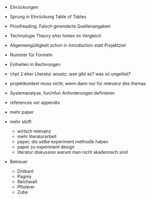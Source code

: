 - Einrückungen
- Sprung in EInrückung Table of Tables
- Proofreading. Falsch gerenderte Quellenangaben
- Technologie Theory eher hinten im Vergleich
- Allgemeingültigkeit schon in Introduction statt Projektziel
- Nummer für Formeln
- Einheiten in Rechnungen
- chpt 2 eher Literatur ansatz; was gibt es? was ist ungelöst?
- projektkontext muss nicht; wenn dann nur für relevanz des themas
- Systemanalyse, fun/nfun Anforderungen definieren
- references vor appendix
- mehr paper
- mehr stoff:
    - wirtsch relevanz
    - mehr literaturarbeit
    - paper, die selbe experiment methodik haben
    - paper zu experiment design
    - literatur diskussion warum man nicht akademisch sind

- Betreuer
    - Drabant
    - Pagnia
    - Reichwalt
    - Pfisterer
    - Zube

